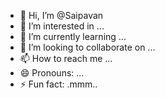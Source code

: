 - 👋 Hi, I’m @Saipavan
- 👀 I’m interested in ...
- 🌱 I’m currently learning ...
- 💞️ I’m looking to collaborate on ...
- 📫 How to reach me ...
- 😄 Pronouns: ...
- ⚡ Fun fact: .mmm..

<!---
Saipavanq/Saipavanq is a ✨ special ✨ repository because its `README.md` (this file) appears on your GitHub profile.
You can click the Preview link to take a look at your changes.
--->
